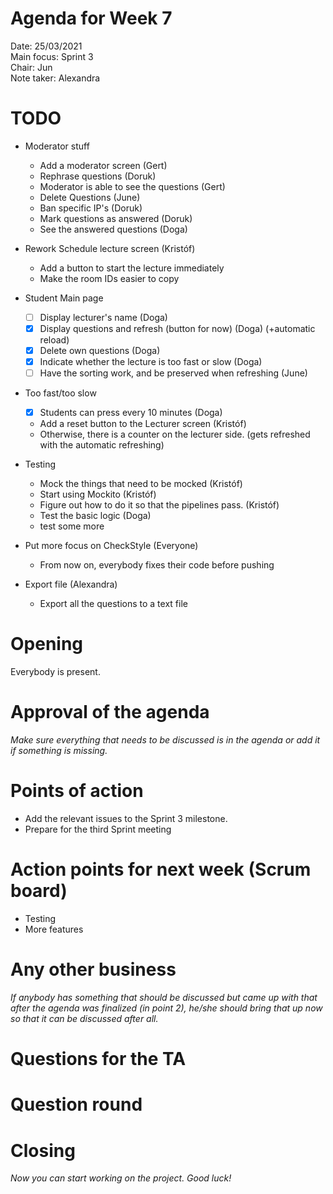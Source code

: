 # Agenda for Week 7

Date:           25/03/2021 \
Main focus:     Sprint 3 \
Chair:          Jun \
Note taker:     Alexandra


# TODO
- Moderator stuff
    - Add a moderator screen (Gert)
    - Rephrase questions (Doruk)
    - Moderator is able to see the questions (Gert)
    - Delete Questions (June)
    - Ban specific IP's (Doruk)
    - Mark questions as answered (Doruk)
    - See the answered questions (Doga)

- Rework Schedule lecture screen (Kristóf)
    - Add a button to start the lecture immediately
    - Make the room IDs easier to copy
    
- Student Main page
    - [ ] Display lecturer's name (Doga)
    - [x] Display questions and refresh (button for now) (Doga) (+automatic reload)
    - [x] Delete own questions (Doga)
    - [x] Indicate whether the lecture is too fast or slow (Doga)
    - [ ] Have the sorting work, and be preserved when refreshing (June)
    
- Too fast/too slow
    - [x] Students can press every 10 minutes (Doga)
    - Add a reset button to the Lecturer screen (Kristóf)
    - Otherwise, there is a counter on the lecturer side. (gets refreshed with the automatic refreshing)
    
- Testing 
    - Mock the things that need to be mocked (Kristóf)
    - Start using Mockito (Kristóf)
    - Figure out how to do it so that the pipelines pass. (Kristóf)
    - Test the basic logic (Doga)
    - test some more
    
- Put more focus on CheckStyle (Everyone)
    - From now on, everybody fixes their code before pushing

- Export file (Alexandra)
    - Export all the questions to a text file
    
# Opening
 Everybody is present.

# Approval of the agenda
*Make sure everything that needs to be discussed is in the agenda or add it if something is missing.*

# Points of action
 - Add the relevant issues to the Sprint 3 milestone.
 - Prepare for the third Sprint meeting

# Action points for next week (Scrum board)
 - Testing
 - More features

# Any other business
*If anybody has something that should be discussed but came up with that after the agenda was finalized (in point 2), he/she should bring that up now so that it can be discussed after all.*


# Questions for the TA
 

# Question round


# Closing
*Now you can start working on the project. Good luck!*